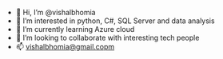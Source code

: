 - 👋 Hi, I’m @vishalbhomia
- 👀 I’m interested in python, C#, SQL Server and data analysis
- 🌱 I’m currently learning Azure cloud
- 💞️ I’m looking to collaborate with interesting tech people
- 📫 vishalbhomia@gmail.copm

<!---
vishalbhomia/vishalbhomia is a ✨ special ✨ repository because its `README.md` (this file) appears on your GitHub profile.
You can click the Preview link to take a look at your changes.
--->
